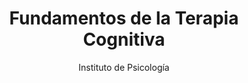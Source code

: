 ---
title: "Fundamentos de la Terapia Cognitiva"
author: "Instituto de Psicología"
description: "Exploración detallada de los principios y técnicas fundamentales de la terapia cognitiva, incluyendo ejemplos prácticos y casos de estudio."
url: "https://www.youtube.com/watch?v=bozApEow-mw"
tags: ["Terapia Cognitiva", "Psicoterapia", "Práctica Clínica"]
duration: "20:45"
language: "Español"
---